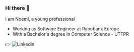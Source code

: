 ### Hi there 👋

I am Noemi, a young professional 

- Working as Software Engineer at Rabobank Europe
- With a Bachelor's degree in Computer Science - UTFPR

:point_right: ![Linkedin](https://www.linkedin.com/in/noemi-scherer-1b910414a/)


<!--
**noemis13/noemis13** is a ✨ _special_ ✨ repository because its `README.md` (this file) appears on your GitHub profile.

Here are some ideas to get you started:

- 🔭 I’m currently working on ...
- 🌱 I’m currently learning ...
- 👯 I’m looking to collaborate on ...
- 🤔 I’m looking for help with ...
- 💬 Ask me about ...
- 📫 How to reach me: ...
- 😄 Pronouns: ...
- ⚡ Fun fact: ...
-->
